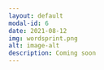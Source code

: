 ```yaml
---
layout: default
modal-id: 6
date: 2021-08-12
img: wordsprint.png
alt: image-alt
description: Coming soon
---
```

